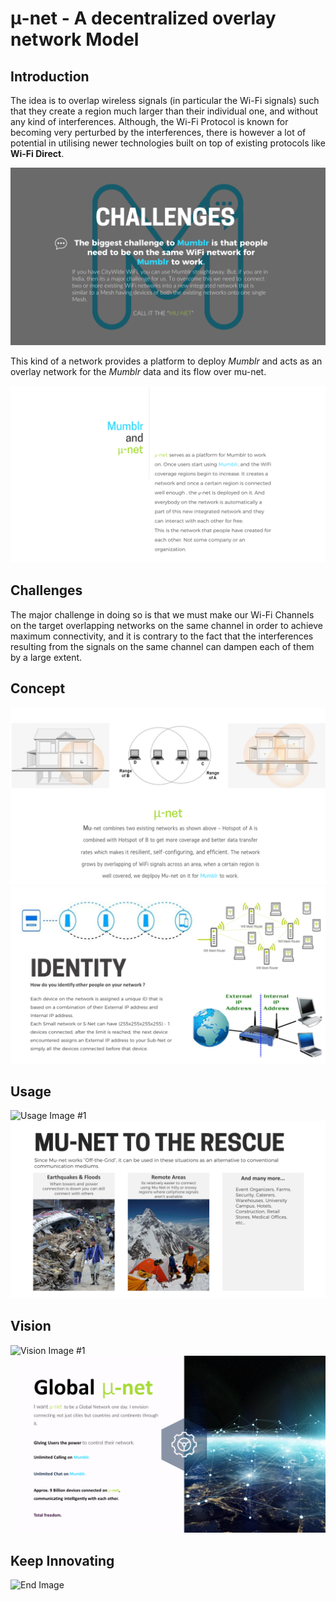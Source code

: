 # &#956;-net - A decentralized overlay network Model

## Introduction
The idea is to overlap wireless signals (in particular the Wi-Fi signals) such that they create a region much larger than their individual one, and without any kind of interferences. Although, the Wi-Fi Protocol is known for becoming very perturbed by the interferences, there is however a lot of potential in utilising newer technologies built on top of existing protocols like **Wi-Fi Direct**.

![Challenges](/images/challenges.PNG)


This kind of a network provides a platform to deploy _Mumblr_ and acts as an overlay network for the _Mumblr_ data and its flow over mu-net.


![Mumblr and Mu-Net](/images/mumblr&munet.PNG)

## Challenges
The major challenge in doing so is that we must make our Wi-Fi Channels on the target overlapping networks on the same channel in order to achieve maximum connectivity, and it is contrary to the fact that the interferences resulting from the signals on the same channel can dampen each of them by a large extent.

## Concept

![Concept Image #1](/images/concept1.PNG)
![Concept Image #2](/images/concept2.PNG)

## Usage

![Usage Image #1](/images/usage1.PNG)
![Usage Image #2](/images/usage2.PNG)

## Vision

![Vision Image #1](/images/vision1.PNG)
![Vision Image #2](/images/vision2.PNG)

## Keep Innovating

![End Image](/images/end.PNG)
